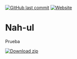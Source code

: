 [![GitHub last commit](https://img.shields.io/github/last-commit/AnxoV/Nah-ul)](https://shields.io/category/activity)
[![Website](https://img.shields.io/website?down_message=Offline&up_message=Online&url=https%3A%2F%2Fanxov.github.io%2FNah-ul%2F)](https://shields.io/category/monitoring)

# Nah-ul

Prueba
<!-- BEGIN LATEST DOWNLOAD BUTTON -->
[![Download zip](https://custom-icon-badges.herokuapp.com/badge/-Download-blue?style=for-the-badge&logo=download&logoColor=white "Download zip")](https://github.com/AnxoV/Nah-ul/archive/v0.1.zip)
<!-- END LATEST DOWNLOAD BUTTON -->
